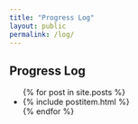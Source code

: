 ```yaml
---
title: "Progress Log"
layout: public
permalink: /log/
---
```


## Progress Log

<ul>
  {% for post in site.posts %}
    <li>
       {% include postitem.html %}
    </li>
  {% endfor %}
</ul>
